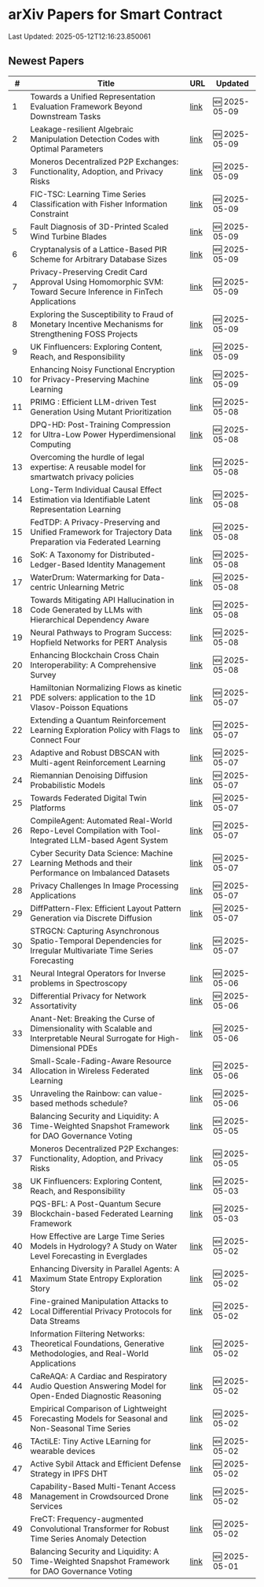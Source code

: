 # arXiv Papers for Smart Contract

Last Updated: 2025-05-12T12:16:23.850061

## Newest Papers

|\#|Title|URL|Updated|
|---|---|---|---|
|1|Towards a Unified Representation Evaluation Framework Beyond Downstream Tasks|[link](http://arxiv.org/abs/2505.06224v1)|🆕 2025-05-09|
|2|Leakage-resilient Algebraic Manipulation Detection Codes with Optimal Parameters|[link](http://arxiv.org/abs/2505.06174v1)|🆕 2025-05-09|
|3|Moneros Decentralized P2P Exchanges: Functionality, Adoption, and Privacy Risks|[link](http://arxiv.org/abs/2505.02392v2)|🆕 2025-05-09|
|4|FIC-TSC: Learning Time Series Classification with Fisher Information Constraint|[link](http://arxiv.org/abs/2505.06114v1)|🆕 2025-05-09|
|5|Fault Diagnosis of 3D-Printed Scaled Wind Turbine Blades|[link](http://arxiv.org/abs/2505.06080v1)|🆕 2025-05-09|
|6|Cryptanalysis of a Lattice-Based PIR Scheme for Arbitrary Database Sizes|[link](http://arxiv.org/abs/2505.05934v1)|🆕 2025-05-09|
|7|Privacy-Preserving Credit Card Approval Using Homomorphic SVM: Toward Secure Inference in FinTech Applications|[link](http://arxiv.org/abs/2505.05920v1)|🆕 2025-05-09|
|8|Exploring the Susceptibility to Fraud of Monetary Incentive Mechanisms for Strengthening FOSS Projects|[link](http://arxiv.org/abs/2505.05897v1)|🆕 2025-05-09|
|9|UK Finfluencers: Exploring Content, Reach, and Responsibility|[link](http://arxiv.org/abs/2505.01941v2)|🆕 2025-05-09|
|10|Enhancing Noisy Functional Encryption for Privacy-Preserving Machine Learning|[link](http://arxiv.org/abs/2505.05843v1)|🆕 2025-05-09|
|11|PRIMG : Efficient LLM-driven Test Generation Using Mutant Prioritization|[link](http://arxiv.org/abs/2505.05584v1)|🆕 2025-05-08|
|12|DPQ-HD: Post-Training Compression for Ultra-Low Power Hyperdimensional Computing|[link](http://arxiv.org/abs/2505.05413v1)|🆕 2025-05-08|
|13|Overcoming the hurdle of legal expertise: A reusable model for smartwatch privacy policies|[link](http://arxiv.org/abs/2505.05214v1)|🆕 2025-05-08|
|14|Long-Term Individual Causal Effect Estimation via Identifiable Latent Representation Learning|[link](http://arxiv.org/abs/2505.05192v1)|🆕 2025-05-08|
|15|FedTDP: A Privacy-Preserving and Unified Framework for Trajectory Data Preparation via Federated Learning|[link](http://arxiv.org/abs/2505.05155v1)|🆕 2025-05-08|
|16|SoK: A Taxonomy for Distributed-Ledger-Based Identity Management|[link](http://arxiv.org/abs/2505.05100v1)|🆕 2025-05-08|
|17|WaterDrum: Watermarking for Data-centric Unlearning Metric|[link](http://arxiv.org/abs/2505.05064v1)|🆕 2025-05-08|
|18|Towards Mitigating API Hallucination in Code Generated by LLMs with Hierarchical Dependency Aware|[link](http://arxiv.org/abs/2505.05057v1)|🆕 2025-05-08|
|19|Neural Pathways to Program Success: Hopfield Networks for PERT Analysis|[link](http://arxiv.org/abs/2505.05047v1)|🆕 2025-05-08|
|20|Enhancing Blockchain Cross Chain Interoperability: A Comprehensive Survey|[link](http://arxiv.org/abs/2505.04934v1)|🆕 2025-05-08|
|21|Hamiltonian Normalizing Flows as kinetic PDE solvers: application to the 1D Vlasov-Poisson Equations|[link](http://arxiv.org/abs/2505.04471v1)|🆕 2025-05-07|
|22|Extending a Quantum Reinforcement Learning Exploration Policy with Flags to Connect Four|[link](http://arxiv.org/abs/2505.04371v1)|🆕 2025-05-07|
|23|Adaptive and Robust DBSCAN with Multi-agent Reinforcement Learning|[link](http://arxiv.org/abs/2505.04339v1)|🆕 2025-05-07|
|24|Riemannian Denoising Diffusion Probabilistic Models|[link](http://arxiv.org/abs/2505.04338v1)|🆕 2025-05-07|
|25|Towards Federated Digital Twin Platforms|[link](http://arxiv.org/abs/2505.04324v1)|🆕 2025-05-07|
|26|CompileAgent: Automated Real-World Repo-Level Compilation with Tool-Integrated LLM-based Agent System|[link](http://arxiv.org/abs/2505.04254v1)|🆕 2025-05-07|
|27|Cyber Security Data Science: Machine Learning Methods and their Performance on Imbalanced Datasets|[link](http://arxiv.org/abs/2505.04204v1)|🆕 2025-05-07|
|28|Privacy Challenges In Image Processing Applications|[link](http://arxiv.org/abs/2505.04181v1)|🆕 2025-05-07|
|29|DiffPattern-Flex: Efficient Layout Pattern Generation via Discrete Diffusion|[link](http://arxiv.org/abs/2505.04173v1)|🆕 2025-05-07|
|30|STRGCN: Capturing Asynchronous Spatio-Temporal Dependencies for Irregular Multivariate Time Series Forecasting|[link](http://arxiv.org/abs/2505.04167v1)|🆕 2025-05-07|
|31|Neural Integral Operators for Inverse problems in Spectroscopy|[link](http://arxiv.org/abs/2505.03677v1)|🆕 2025-05-06|
|32|Differential Privacy for Network Assortativity|[link](http://arxiv.org/abs/2505.03639v1)|🆕 2025-05-06|
|33|Anant-Net: Breaking the Curse of Dimensionality with Scalable and Interpretable Neural Surrogate for High-Dimensional PDEs|[link](http://arxiv.org/abs/2505.03595v1)|🆕 2025-05-06|
|34|Small-Scale-Fading-Aware Resource Allocation in Wireless Federated Learning|[link](http://arxiv.org/abs/2505.03533v1)|🆕 2025-05-06|
|35|Unraveling the Rainbow: can value-based methods schedule?|[link](http://arxiv.org/abs/2505.03323v1)|🆕 2025-05-06|
|36|Balancing Security and Liquidity: A Time-Weighted Snapshot Framework for DAO Governance Voting|[link](http://arxiv.org/abs/2505.00888v2)|🆕 2025-05-05|
|37|Moneros Decentralized P2P Exchanges: Functionality, Adoption, and Privacy Risks|[link](http://arxiv.org/abs/2505.02392v1)|🆕 2025-05-05|
|38|UK Finfluencers: Exploring Content, Reach, and Responsibility|[link](http://arxiv.org/abs/2505.01941v1)|🆕 2025-05-03|
|39|PQS-BFL: A Post-Quantum Secure Blockchain-based Federated Learning Framework|[link](http://arxiv.org/abs/2505.01866v1)|🆕 2025-05-03|
|40|How Effective are Large Time Series Models in Hydrology? A Study on Water Level Forecasting in Everglades|[link](http://arxiv.org/abs/2505.01415v1)|🆕 2025-05-02|
|41|Enhancing Diversity in Parallel Agents: A Maximum State Entropy Exploration Story|[link](http://arxiv.org/abs/2505.01336v1)|🆕 2025-05-02|
|42|Fine-grained Manipulation Attacks to Local Differential Privacy Protocols for Data Streams|[link](http://arxiv.org/abs/2505.01292v1)|🆕 2025-05-02|
|43|Information Filtering Networks: Theoretical Foundations, Generative Methodologies, and Real-World Applications|[link](http://arxiv.org/abs/2505.03812v1)|🆕 2025-05-02|
|44|CaReAQA: A Cardiac and Respiratory Audio Question Answering Model for Open-Ended Diagnostic Reasoning|[link](http://arxiv.org/abs/2505.01199v1)|🆕 2025-05-02|
|45|Empirical Comparison of Lightweight Forecasting Models for Seasonal and Non-Seasonal Time Series|[link](http://arxiv.org/abs/2505.01163v1)|🆕 2025-05-02|
|46|TActiLE: Tiny Active LEarning for wearable devices|[link](http://arxiv.org/abs/2505.01160v1)|🆕 2025-05-02|
|47|Active Sybil Attack and Efficient Defense Strategy in IPFS DHT|[link](http://arxiv.org/abs/2505.01139v1)|🆕 2025-05-02|
|48|Capability-Based Multi-Tenant Access Management in Crowdsourced Drone Services|[link](http://arxiv.org/abs/2505.01048v1)|🆕 2025-05-02|
|49|FreCT: Frequency-augmented Convolutional Transformer for Robust Time Series Anomaly Detection|[link](http://arxiv.org/abs/2505.00941v1)|🆕 2025-05-02|
|50|Balancing Security and Liquidity: A Time-Weighted Snapshot Framework for DAO Governance Voting|[link](http://arxiv.org/abs/2505.00888v1)|🆕 2025-05-01|
